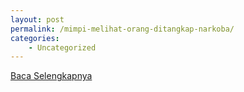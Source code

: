 ```yaml
---
layout: post
permalink: /mimpi-melihat-orang-ditangkap-narkoba/
categories:
    - Uncategorized
---
```


[Baca Selengkapnya](/02)